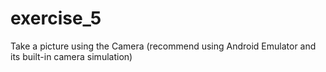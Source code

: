 # exercise_5

Take a picture using the Camera (recommend using Android Emulator and its built-in camera simulation)
